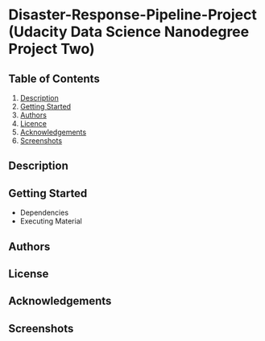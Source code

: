 # Disaster-Response-Pipeline-Project (Udacity Data Science Nanodegree Project Two)

## Table of Contents
1.  [Description](#description)
2.  [Getting Started](#getting-started)
3.  [Authors](#authors)
4.  [Licence](#license)
5.  [Acknowledgements](#acknowledgements)
6.  [Screenshots](#screenshots)
## Description
## Getting Started
   - Dependencies
   - Executing Material
## Authors
## License
## Acknowledgements
## Screenshots
